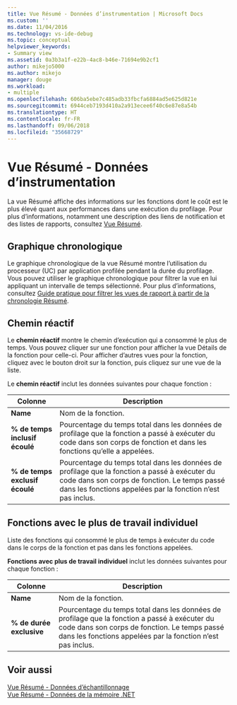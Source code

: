 ```yaml
---
title: Vue Résumé - Données d’instrumentation | Microsoft Docs
ms.custom: ''
ms.date: 11/04/2016
ms.technology: vs-ide-debug
ms.topic: conceptual
helpviewer_keywords:
- Summary view
ms.assetid: 0a3b3a1f-e22b-4ac8-b46e-71694e9b2cf1
author: mikejo5000
ms.author: mikejo
manager: douge
ms.workload:
- multiple
ms.openlocfilehash: 606ba5ebe7c485adb33fbcfa6884ad5e625d821e
ms.sourcegitcommit: 6944ceb7193d410a2a913ecee6f40c6e87e8a54b
ms.translationtype: HT
ms.contentlocale: fr-FR
ms.lasthandoff: 09/06/2018
ms.locfileid: "35668729"
---
```

# <a name="summary-view---instrumentation-data"></a>Vue Résumé - Données d’instrumentation
La vue Résumé affiche des informations sur les fonctions dont le coût est le plus élevé quant aux performances dans une exécution du profilage. Pour plus d’informations, notamment une description des liens de notification et des listes de rapports, consultez [Vue Résumé](../profiling/summary-view.md).  
  
## <a name="timeline-graph"></a>Graphique chronologique  
 Le graphique chronologique de la vue Résumé montre l’utilisation du processeur (UC) par application profilée pendant la durée du profilage. Vous pouvez utiliser le graphique chronologique pour filtrer la vue en lui appliquant un intervalle de temps sélectionné. Pour plus d’informations, consultez [Guide pratique pour filtrer les vues de rapport à partir de la chronologie Résumé](../profiling/how-to-filter-report-views-from-the-summary-timeline.md).  
  
## <a name="hot-path"></a>Chemin réactif  
 Le **chemin réactif** montre le chemin d’exécution qui a consommé le plus de temps. Vous pouvez cliquer sur une fonction pour afficher la vue Détails de la fonction pour celle-ci. Pour afficher d’autres vues pour la fonction, cliquez avec le bouton droit sur la fonction, puis cliquez sur une vue de la liste.  
  
 Le **chemin réactif** inclut les données suivantes pour chaque fonction :  
  
|Colonne|Description|  
|------------|-----------------|  
|**Name**|Nom de la fonction.|  
|**% de temps inclusif écoulé**|Pourcentage du temps total dans les données de profilage que la fonction a passé à exécuter du code dans son corps de fonction et dans les fonctions qu’elle a appelées.|  
|**% de temps exclusif écoulé**|Pourcentage du temps total dans les données de profilage que la fonction a passé à exécuter du code dans son corps de fonction. Le temps passé dans les fonctions appelées par la fonction n’est pas inclus.|  
  
## <a name="functions-with-most-individual-work"></a>Fonctions avec le plus de travail individuel  
 Liste des fonctions qui consommé le plus de temps à exécuter du code dans le corps de la fonction et pas dans les fonctions appelées.  
  
 **Fonctions avec plus de travail individuel** inclut les données suivantes pour chaque fonction :  
  
|Colonne|Description|  
|------------|-----------------|  
|**Name**|Nom de la fonction.|  
|**% de durée exclusive**|Pourcentage du temps total dans les données de profilage que la fonction a passé à exécuter du code dans son corps de fonction. Le temps passé dans les fonctions appelées par la fonction n’est pas inclus.|  
  
## <a name="see-also"></a>Voir aussi  
 [Vue Résumé - Données d’échantillonnage](../profiling/summary-view-sampling-data.md)   
 [Vue Résumé - Données de la mémoire .NET](../profiling/summary-view-dotnet-memory-data.md)